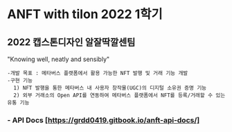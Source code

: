 # ANFT with tilon 2022 1학기
2022 캡스톤디자인 알잘딱깔센팀
---
"Knowing well, neatly and sensibly"
```
-개발 목표 : 메타버스 플랫폼에서 활용 가능한 NFT 발행 및 거래 기능 개발
-구현 기능
  1) NFT 발행을 통한 메타버스 내 사용자 창작물(UGC)의 디지털 소유권 증명 기능
  2) 외부 거래소의 Open API를 연동하여 메타버스 플랫폼에서 NFT를 등록/거래할 수 있는 유통 기능
``` 
### - API Docs [https://grdd0419.gitbook.io/anft-api-docs/]
